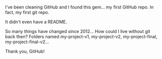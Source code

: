 I've been cleaning GitHub and I found this gem... my first GitHub repo. In fact, my first git repo.

It didn't even have a README.

So many things have changed since 2012... How could I live without git back then? Folders named my-project-v1, my-project-v2, my-project-final, my-project-final-v2...

Thank you, GitHub!

